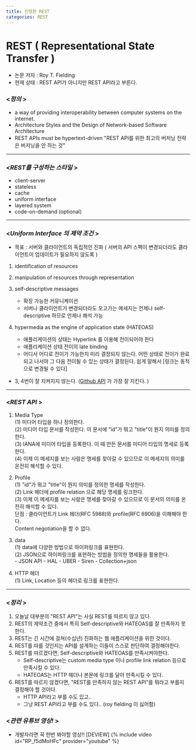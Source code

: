 ```yaml
---
title: 진정한 REST
categories: REST
---
```


# REST ( Representational State Transfer )
- 논문 저자 : Roy T. Fielding
- 현재 상태 : REST API가 아니지만 REST API라고 부른다.

### <*정의* >
- a way of providing interoperability between computer systems on the internet.
- Architecture Styles and the Design of Network-based Software Architecture
- REST APIs must be hypertext-driven "REST API를 위한 최고의 버저닝 전략은 버저닝을 안 하는 것"

---
### <*REST를 구성하는 스타일* >
- client-server
- stateless
- cache
- uniform interface
- layered system
- code-on-demand (optional)

---
### <*Uniform Interface 의 제약 조건* >
- 목표 : 서버와 클라이언트의 독립적인 진화 ( 서버의 API 스펙이 변경되더라도 클라이언트이 업데이트가 필요하지 않도록 )

1. identification of resources
2. manipulation of resources through representation
3. self-descriptive messages
    - 확장 가능한 커뮤니케이션
    - 서버나 클라이언트가 변경되더라도 오고가는 메세지는 언제나 self-descriptive 하므로 언제나 해석 가능
    
4. hypermedia as the engine of application state (HATEOAS)
    - 애플리케이션의 상태는 Hyperlink 를 이용해 전이되어야 한다
    - 애플리케이션 상태 전이의 late binding
    - 어디서 어디로 전이가 가능한지 미리 결정되지 않는다. 
        어떤 상태로 전이가 완료되고 나서야 그 다음 전이될 수 있는 상태가 결정된다.
        쉽게 말해서 [링크는 동적으로 변경될 수 있다]
- 3, 4번이 잘 지켜지지 않는다. ([Github API](https://developer.github.com/) 가 가장 잘 지킨다. )

---
### <*REST API* >
1. Media Type  
    (1) 미디어 타입을 하나 정의한다.  
    (2) 미디어 타입 문서를 작성한다. 이 문서에 "id"가 뭐고 "title"이 뭔지 의미를 정의한다.  
    (3) IANA에 미디어 타입을 등록한다. 이 때 만든 문서를 미디어 타입의 명세로 등록한다.  
    (4) 이제 이 메세지를 보는 사람은 명세를 찾아갈 수 있으므로 이 메세지의 의미를 온전히 해석할 수 있다.  

2. Profile  
    (1) "id"가 뭐고 "title"이 뭔지 의미를 정의한 명세를 작성한다.  
    (2) Link 헤더에 profile relation 으로 해당 명세를 링크한다.  
    (3) 이제 이 메세지를 보는 사람은 명세를 찾아갈 수 있으므로 이 문서의 의미를 온전히 해석할 수 있다.  
    단점 : 클라이언트가 Link 헤더(RFC 5988)와 profile(RFC 6906)을 이해해야 한다.  
        Content negotiation을 할 수 없다.  
    
3. data  
    (1) data에 다양한 방법으로 하이퍼링크를 표현한다.  
    (2) JSON으로 하이퍼링크를 표현하는 방법을 정의한 명세들을 활용한다.  
        - JSON API
        - HAL
        - UBER
        - Siren
        - Collection+json

4. HTTP 헤더  
    (1) Link, Location 등의 헤더로 링크를 표현한다.

---
### <*정리* >
1. 오늘날 대부분의 "REST API"는 사실 REST를 따르지 않고 있다.
2. REST의 제약조건 중에서 특히 Self-descriptive와 HATEOAS를 잘 만족하지 못한다.
3. REST는 긴 시간에 걸쳐(수십년) 진화하는 웹 애플리케이션을 위한 것이다.
4. REST를 따를 것인지는 API를 설계하는 이들이 스스로 판단하여 결정해야한다.
5. REST를 따르겠다면, Self-descriptive와 HATEOAS를 만족시켜야한다.
    - Self-descriptive는 custom media type 이나 profile link relation 등으로
        만족시킬 수 있다.
    - HATEOAS는 HTTP 헤더나 본문에 링크를 달아 만족시킬 수 있다.
6. REST를 따르지 않겠다면, "REST를 만족하지 않는 REST API"를 뭐라고 부를지
    결정해야 할 것이다.
    - HTTP API라고 부를 수도 있고..
    - 그냥 REST API라고 부를 수도 있다.. (roy fielding 이 싫어함)

### <*관련 유튜브 영상!* >
- 개발자라면 꼭 한번 봐야할 영상!! [DEVIEW]
{% include video id="RP_f5dMoHFc" provider="youtube" %} 